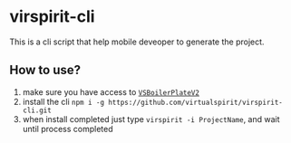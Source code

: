# virspirit-cli

This is a cli script that help mobile deveoper to generate the project.

## How to use?
1. make sure you have access to [`VSBoilerPlateV2`](https://github.com/virtualspirit/VsBoilerPlateV2)
2. install the cli `npm i -g https://github.com/virtualspirit/virspirit-cli.git`
3. when install completed just type `virspirit -i ProjectName`, and wait until process completed
